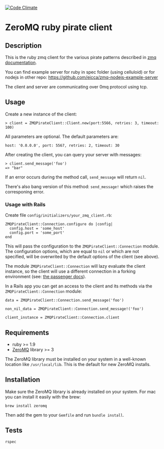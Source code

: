 [![Code Climate](https://codeclimate.com/github/eicca/zmq-ruby-pirate-client.png)](https://codeclimate.com/github/eicca/zmq-ruby-pirate-client)

# ZeroMQ ruby pirate client

## Description
This is the ruby zmq client for the various pirate patterns described in [zmq documentation](http://zguide.zeromq.org/page:all#Client-Side-Reliability-Lazy-Pirate-Pattern).

You can find example server for ruby in spec folder (using celluloid) or for nodejs in other repo: https://github.com/eicca/zmq-nodejs-example-server

The client and server are communicating over 0mq protocol using tcp.

## Usage
Create a new instance of the client:
```
> client = ZMQPirateClient::Client.new(port:5566, retries: 3, timeout: 100)
```

All parameters are optional.
The default parameters are:
```
host: '0.0.0.0', port: 5567, retries: 2, timeout: 30
```

After creating the client, you can query your server with messages:
```
> client.send_message('foo')
=> "bar"
```

If an error occurs during the method call, `send_message` will return `nil`.

There's also bang version of this method: `send_message!` which raises the corresponing error.

### Usage with Rails
Create file `config/initializers/your_zmq_client.rb`:
```
ZMQPirateClient::Connection.configure do |config|
  config.host = 'some_host'
  config.port = 'some_port'
end
```
This will pass the configuration to the `ZMQPirateClient::Connection` module.
The configuration options, which are equal to `nil` or which are not specified, will be overwrited by the default options of the client (see above).

The module `ZMQPirateClient::Connection` will lazy evaluate the client instance, so the client will use a
different connection in a forking environment (see: [the passenger docs](http://www.modrails.com/documentation/Users%20guide%20Apache.html#_how_it_works)).

In a Rails app you can get an access to the client and its methods via the `ZMQPirateClient::Connection` module:
```
data = ZMQPirateClient::Connection.send_message('foo')

non_nil_data = ZMQPirateClient::Connection.send_message!('foo')

client_instance = ZMQPirateClient::Connection.client
```

## Requirements
* ruby >= 1.9
* [ZeroMQ](http://zeromq.org/) library >= 3

The ZeroMQ library must be installed on your system in a well-known location like `/usr/local/lib`. This is the default for new ZeroMQ installs.

## Installation
Make sure the ZeroMQ library is already installed on your system. For mac you can install it easily with the brew:
```
brew install zeromq
```

Then add the gem to your `Gemfile` and run `bundle install`.

## Tests
```
rspec
```
